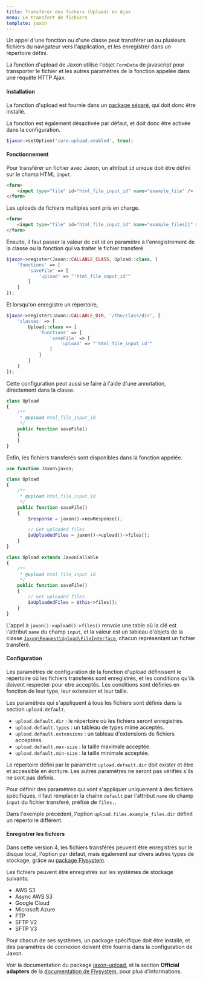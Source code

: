 ```yaml
---
title: Transférer des fichers (Upload) en Ajax
menu: Le transfert de fichiers
template: jaxon
---
```


Un appel d'une fonction ou d'une classe peut transférer un ou plusieurs fichiers du navigateur vers l'application, et les enregistrer dans un répertoire défini.

La fonction d'upload de Jaxon utilise l'objet `FormData` de javascript pour transporter le fichier et les autres paramètres de la fonction appelée dans une requête HTTP Ajax.

#### Installation

La fonction d'upload est fournie dans un [package séparé](https://github.com/jaxon-php/jaxon-upload), qui doit donc être installé.

La fonction est également désactivée par défaut, et doit donc être activée dans la configuration.

```php
$jaxon->setOption('core.upload.enabled', true);
```

#### Fonctionnement

Pour transférer un fichier avec Jaxon, un attribut `id` unique doit être défini sur le champ HTML `input`.

```html
<form>
    <input type="file" id="html_file_input_id" name="example_file" />
</form>
```

Les uploads de fichiers multiples sont pris en charge.

```html
<form>
    <input type="file" id="html_file_input_id" name="example_files[]" multiple="multiple" />
</form>
```

Ensuite, il faut passer la valeur de cet id en paramètre à l'enregistrement de la classe ou la fonction qui va traiter le fichier transferé.

```php
$jaxon->register(Jaxon::CALLABLE_CLASS, Upload::class, [
    'functions' => [
        'saveFile' => [
            'upload' => "'html_file_input_id'"
        ]
    ]
]);
```

Et lorsqu'on enregistre un répertoire,

```php
$jaxon->register(Jaxon::CALLABLE_DIR, '/the/class/dir', [
    'classes' => [
        Upload::class => [
            'functions' => [
                'saveFile' => [
                    'upload' => "'html_file_input_id'"
                ]
            ]
        ]
    ]
]);
```

Cette configuration peut aussi se faire à l'aide d'une annotation, directement dans la classe.

```php
class Upload
{
    /**
     * @upload html_file_input_id
     */
    public function saveFile()
    {
    }
}
```

Enfin, les fichiers transferés sont disponibles dans la fonction appelée.

```php
use function Jaxon\jaxon;

class Upload
{
    /**
     * @upload html_file_input_id
     */
    public function saveFile()
    {
        $response = jaxon()->newResponse();

        // Get uploaded files
        $aUploadedFiles = jaxon()->upload()->files();
    }
}
```

```php
class Upload extends JaxonCallable
{
    /**
     * @upload html_file_input_id
     */
    public function saveFile()
    {
        // Get uploaded files
        $aUploadedFiles = $this->files();
    }
}
```

L'appel à `jaxon()->upload()->files()` renvoie une table où la clé est l'attribut `name` du champ `input`, et la valeur est un tableau d'objets de la classe [`Jaxon\Request\Upload\FileInterface`](https://github.com/jaxon-php/jaxon-core/blob/master/src/Request/Upload/FileInterface.php), chacun représentant un fichier transféré.

#### Configuration

Les paramètres de configuration de la fonction d'upload définissent le répertoire où les fichiers transferés sont enregistrés, et les conditions qu'ils doivent respecter pour etre acceptés.
Les conditions sont définies en fonction de leur type, leur extension et leur taille.

Les paramètres qui s'appliquent à tous les fichiers sont définis dans la section `upload.default`.

- `upload.default.dir` : le répertoire où les fichiers seront enregistrés.
- `upload.default.types` : un tableau de types mime acceptés.
- `upload.default.extensions` : un tableau d'extensions de fichiers acceptées.
- `upload.default.max-size` : la taille maximale acceptée.
- `upload.default.min-size` : la taille minimale acceptée.

Le répertoire défini par le paramètre `upload.default.dir` doit exister et être et accessible en écriture.
Les autres paramètres ne seront pas vérifiés s'ils ne sont pas définis.

Pour définir des paramètres qui vont s'appliquer uniquement à des fichiers spécifiques, il faut remplacer la chaîne `default` par l'attribut `name` du champ `input` du fichier transferé, préfixé de `files.`.

Dans l'exemple précédent, l'option `upload.files.example_files.dir` définit un répertoire différent.

#### Enregistrer les fichiers

Dans cette version 4, les fichiers transférés peuvent être enregistrés sur le disque local, l'option par défaut, mais également sur divers autres types de stockage, grâce au [package Flysystem](https://flysystem.thephpleague.com).

Les fichiers peuvent être enregistrés sur les systèmes de stockage suivants:
- AWS S3
- Async AWS S3
- Google Cloud
- Microsoft Azure
- FTP
- SFTP V2
- SFTP V3

Pour chacun de ses systèmes, un package spécifique doit être installé, et des paramètres de connexion doivent être fournis dans la configuration de Jaxon.

Voir la documentation du package [jaxon-upload](https://github.com/jaxon-php/jaxon-upload), et la section **Official adapters** de la [documentation de Flysystem](https://flysystem.thephpleague.com/docs/), pour plus d'informations.
